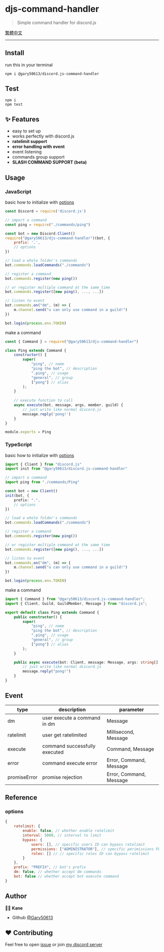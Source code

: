 # djs-command-handler
> Simple command handler for discord.js

[繁體中文](doc/README-zh.md)

***

## Install
run this in your terminal
```shell
npm i @gary50613/discord.js-command-handler
```

## Test
```shell
npm i
npm test
```

## ✨ Features

- easy to set up
- works perfectly with discord.js
- **ratelimit support**
- **error handling with event**
- event listening
- commands group support
- **SLASH COMMAND SUPPORT (beta)**

## Usage

### JavaScript
basic how to initialize with [options](#options)
```js
const Discord = require('discord.js')

// import a command
const ping = require("./commands/ping")

const bot = new Discord.Client()
require("@gary50613/djs-command-handler")(bot, {
	prefix: '.',
	// options
})

// load a whole folder's commands
bot.commands.loadCommands("./commands")

// register a command
bot.commands.register(new ping())

// or register multiple command at the same time
bot.commands.register([new ping(), ..., ...])

// listen to event
bot.commands.on("dm", (m) => {
    m.channel.send("u can only use command in a guild!")
})

bot.login(process.env.TOKEN)
```

make a command
```js
const { Command } = require("@gary50613/djs-command-handler")

class Ping extends Command {
    constructor() {
        super(
            "ping", // name
            "ping the bot", // description
            ".ping", // usage
            "general", // group
            ["pong"] // alias
        );
    }
    
    // execute function to call
    async execute(bot, message, args, member, guild) {
        // just write like normal discord.js
        message.reply('pong!')
    }
}

module.exports = Ping
```

### TypeScript
basic how to initialize with [options](#options)
```ts
import { Client } from "discord.js"
import init from "@gary50613/discord.js-command-handler"

// import a command
import ping from "./commands/Ping"

const bot = new Client()
init(bot, {
    prefix: ".",
    // options
})

// load a whole folder's commands
bot.commands.loadCommands("./commands")

// register a command
bot.commands.register(new ping())

// or register multiple command at the same time
bot.commands.register([new ping(), ..., ...])

// listen to event
bot.commands.on("dm", (m) => {
    m.channel.send("u can only use command in a guild!")
})

bot.login(process.env.TOKEN)
```

make a command
```ts
import { Command } from "@gary50613/discord.js-command-handler";
import { Client, Guild, GuildMember, Message } from "discord.js";

export default class Ping extends Command {
    public constructor() {
        super(
            "ping", // name
            "ping the bot", // description
            ".ping", // usage
            "general", // group
            ["pong"] // alias
        );
    }

    public async execute(bot: Client, message: Message, args: string[], member: GuildMember, guild: Guild) {
        // just write like normal discord.js
        message.reply("pong!")
    }
}
```


## Event
type | description | parameter
---|---|---
dm | user execute a command in dm | Message
ratelimit | user get ratelimited | Millisecond, Message
execute | command successfully executed | Command, Message
error | command execute error | Error, Command, Message
promiseError | promise rejection | Error, Command, Message

## Reference
### options
```js
{
    ratelimit: {
        enable: false, // whether enable ratelimit
        interval: 5000, // interval to limit
        bypass: {
            users: [], // specific users ID can bypass ratelimit 
            permissions: ["ADMINISTRATOR"], // specific perimissions FLAG can bypass ratelimit
            roles: [] // // specific roles ID can bypass ratelimit
        }
    },
    prefix: "PREFIX", // bot's prefix
    dm: false, // whether accept dm commands
    bot: false // whether accept bot execute command  
}
```

## Author
🧑‍💻 **Kane**
- Github [@Gary50613](https://github.com/Gary50613)

## ❤️ Contributing
Feel free to open [issue](https://github.com/Gary50613/discordjs-command-handler/issues)
or join [my discord server](https://discord.gg/ct2ufag)